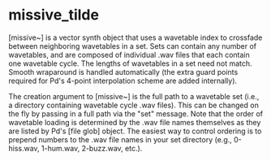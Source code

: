 # missive_tilde

[missive~] is a vector synth object that uses a wavetable index to crossfade between neighboring wavetables in a set. Sets can contain any number of wavetables, and are composed of individual .wav files that each contain one wavetable cycle. The lengths of wavetables in a set need not match. Smooth wraparound is handled automatically (the extra guard points required for Pd's 4-point interpolation scheme are added internally).

The creation argument to [missive~] is the full path to a wavetable set (i.e., a directory containing wavetable cycle .wav files). This can be changed on the fly by passing in a full path via the "set" message. Note that the order of wavetable loading is determined by the .wav file names themselves as they are listed by Pd's [file glob] object. The easiest way to control ordering is to prepend numbers to the .wav file names in your set directory (e.g., 0-hiss.wav, 1-hum.wav, 2-buzz.wav, etc.).

